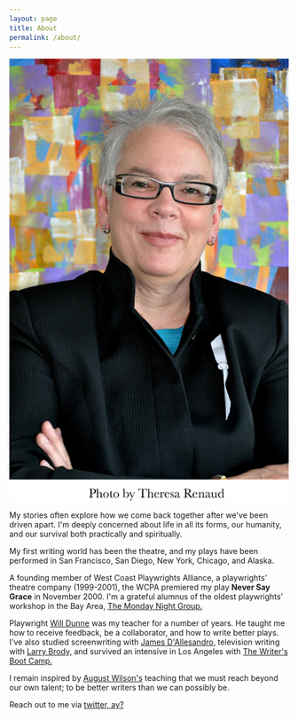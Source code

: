 ```yaml
---
layout: page
title: About
permalink: /about/
---
```


<img class="col one right" src="/img/jde.jpg">

<br/>
<p>My stories often explore how we come back together after we've been driven apart. I'm deeply concerned about life in all its forms, our humanity, and our survival both practically and spiritually.</p>

<p>My first writing world has been the theatre, and my plays have been performed in San Francisco, San Diego, New York, Chicago, and Alaska.</p>

<p>A founding member of West Coast Playwrights Alliance, a playwrights’ theatre company (1999-2001), the WCPA premiered my play <strong>Never Say Grace</strong> in November 2000. 
I'm a grateful alumnus of the oldest playwrights’ workshop in the Bay Area, <a href="https://themondaynightgroup.net" target="blank">The Monday Night Group.</a></p>

<p>Playwright <a href="www.willdunne.com" target="_blank">Will Dunne</a> was my teacher for a number of years. He taught me how to receive feedback, be a collaborator, and how to write better plays. I've also studied screenwriting with <a href="https://en.wikipedia.org/wiki/James_Dalessandro" target="_blank">James D'Allesandro,</a> television writing with <a href="tvwriter.net" target="_blank">Larry Brody,</a> and survived an intensive in Los Angeles with <a href="http://www.writersbootcamp.com" target="_blank">The Writer's Boot Camp.</a></p>
<p>I remain inspired by <a href="http://www.augustwilson.net" target="_blank">August Wilson's</a> teaching that we must reach beyond our own talent; to be better writers than we can possibly be.</p>

<p>Reach out to me via <a href="https://twitter.com/{{ site.twitter_username }}"><i class="fa fa-twitter"></i> twitter, ay?</a></p>


